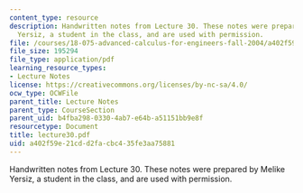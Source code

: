 ```yaml
---
content_type: resource
description: Handwritten notes from Lecture 30. These notes were prepared by Melike
  Yersiz, a student in the class, and are used with permission.
file: /courses/18-075-advanced-calculus-for-engineers-fall-2004/a402f59e21cdd2facbc435fe3aa75881_lecture30.pdf
file_size: 195294
file_type: application/pdf
learning_resource_types:
- Lecture Notes
license: https://creativecommons.org/licenses/by-nc-sa/4.0/
ocw_type: OCWFile
parent_title: Lecture Notes
parent_type: CourseSection
parent_uid: b4fba298-0330-4ab7-e64b-a51151bb9e8f
resourcetype: Document
title: lecture30.pdf
uid: a402f59e-21cd-d2fa-cbc4-35fe3aa75881
---
```

Handwritten notes from Lecture 30. These notes were prepared by Melike Yersiz, a student in the class, and are used with permission.